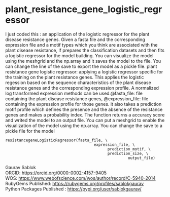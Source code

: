 # plant_resistance_gene_logistic_regressor
I just coded this : an application of the logistic regressor for the plant disease resistance genes. Given a fasta file and the corresponding expression file and a motif types which you think are associated with the plant disease resistance, if prepares the classification datasets and then fits a logistic regressor for the model building. You can visualize the model using the meshgrid and the np.array and it saves the model to the file. You can change the line of the save to export the model as a pickle file. plant resistance gene logistic regressor: applying a logistic regressor specific for the training on the plant resistance genes. This applies the logistic regession based on the sequence characteristics of the plant disease resistance genes and the corresponding expression profile. A normalized log transformed expression methods can be used.@fasta_file: file containing the plant disease resistance genes, @expression_file: file containing the expression profile for those genes. it also takes a prediction motif profile which defines the presence and the absence of the resistance genes and makes a probability index. The function returns a accuracy score and writed the model to an output file. You can put a meshgrid to  enable the visualization of the model using the np.array. You can change the save to a pickle file for the model
```
resistancegeneLogisticRegressor(fasta_file, \
                                       expression_file, \
                                             prediction_motif, \
                                             prediction_size, \
                                                      output_file)
```
Gaurav Sablok \
ORCID: https://orcid.org/0000-0002-4157-9405 \
WOS: https://www.webofscience.com/wos/author/record/C-5940-2014 \
RubyGems Published: https://rubygems.org/profiles/sablokgaurav \
Python Packages Published : https://pypi.org/user/sablokgaurav/
